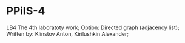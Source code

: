 # PPiIS-4
LB4
The 4th laboratoty work; 
Option: Directed graph (adjacency list); 
Written by: Klinstov Anton, Kirilushkin Alexander;
